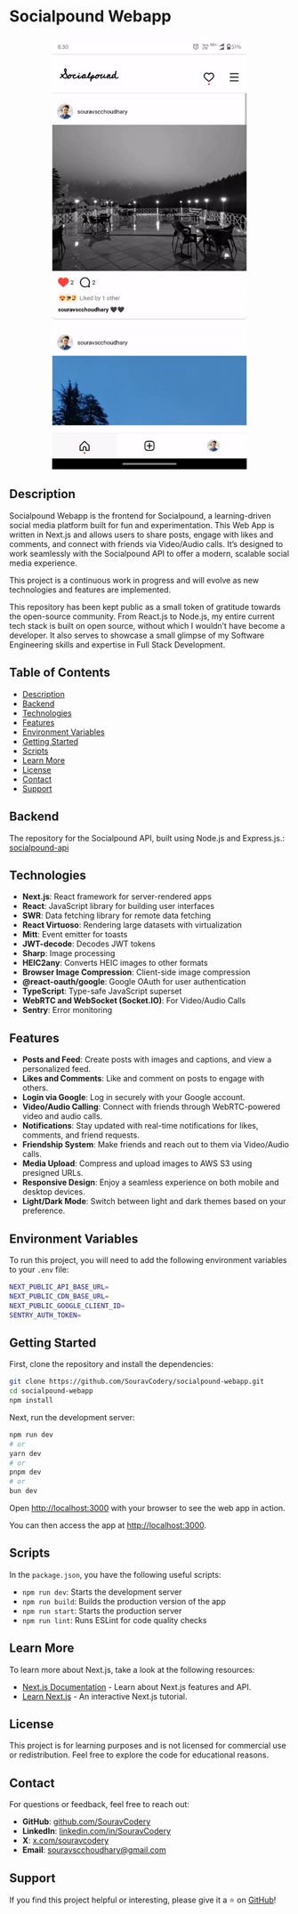 # Socialpound Webapp

<div style="text-align: center;">
   <img src="./public/socialpound-preview.gif" width="350" style="margin:auto;" alt="Socialpound Webapp Preview">
</div>

## Description

Socialpound Webapp is the frontend for Socialpound, a learning-driven social media platform built for fun and experimentation. This Web App is written in Next.js and allows users to share posts, engage with likes and comments, and connect with friends via Video/Audio calls. It’s designed to work seamlessly with the Socialpound API to offer a modern, scalable social media experience.

This project is a continuous work in progress and will evolve as new technologies and features are implemented.

This repository has been kept public as a small token of gratitude towards the open-source community. From React.js to Node.js, my entire current tech stack is built on open source, without which I wouldn’t have become a developer. It also serves to showcase a small glimpse of my Software Engineering skills and expertise in Full Stack Development.

## Table of Contents

- [Description](#description)
- [Backend](#backend)
- [Technologies](#technologies)
- [Features](#features)
- [Environment Variables](#environment-variables)
- [Getting Started](#getting-started)
- [Scripts](#scripts)
- [Learn More](#learn-more)
- [License](#license)
- [Contact](#contact)
- [Support](#support)

## Backend

The repository for the Socialpound API, built using Node.js and Express.js.:  
[socialpound-api](https://github.com/SouravCodery/socialpound-api)

## Technologies

- **Next.js**: React framework for server-rendered apps
- **React**: JavaScript library for building user interfaces
- **SWR**: Data fetching library for remote data fetching
- **React Virtuoso**: Rendering large datasets with virtualization
- **Mitt**: Event emitter for toasts
- **JWT-decode**: Decodes JWT tokens
- **Sharp**: Image processing
- **HEIC2any**: Converts HEIC images to other formats
- **Browser Image Compression**: Client-side image compression
- **@react-oauth/google**: Google OAuth for user authentication
- **TypeScript**: Type-safe JavaScript superset
- **WebRTC and WebSocket (Socket.IO)**: For Video/Audio Calls
- **Sentry**: Error monitoring

## Features

- **Posts and Feed**: Create posts with images and captions, and view a personalized feed.
- **Likes and Comments**: Like and comment on posts to engage with others.
- **Login via Google**: Log in securely with your Google account.
- **Video/Audio Calling**: Connect with friends through WebRTC-powered video and audio calls.
- **Notifications**: Stay updated with real-time notifications for likes, comments, and friend requests.
- **Friendship System**: Make friends and reach out to them via Video/Audio calls.
- **Media Upload**: Compress and upload images to AWS S3 using presigned URLs.
- **Responsive Design**: Enjoy a seamless experience on both mobile and desktop devices.
- **Light/Dark Mode**: Switch between light and dark themes based on your preference.

## Environment Variables

To run this project, you will need to add the following environment variables to your `.env` file:

```bash
NEXT_PUBLIC_API_BASE_URL=
NEXT_PUBLIC_CDN_BASE_URL=
NEXT_PUBLIC_GOOGLE_CLIENT_ID=
SENTRY_AUTH_TOKEN=
```

## Getting Started

First, clone the repository and install the dependencies:

```bash
git clone https://github.com/SouravCodery/socialpound-webapp.git
cd socialpound-webapp
npm install
```

Next, run the development server:

```bash
npm run dev
# or
yarn dev
# or
pnpm dev
# or
bun dev
```

Open [http://localhost:3000](http://localhost:3000) with your browser to see the web app in action.

<!--
## Docker Setup

To make the setup easier, this project can also be run using Docker.

1. **Clone the repository**:

   ```bash
   git clone https://github.com/SouravCodery/socialpound-webapp.git
   cd socialpound-webapp
   ```

2. **Build the Docker image**:

   ```bash
   docker build -t socialpound-webapp .
   ```

3. **Run the Docker container**:
   ```bash
   docker run -p 3000:3000 socialpound-webapp
   ``` -->

You can then access the app at [http://localhost:3000](http://localhost:3000).

## Scripts

In the `package.json`, you have the following useful scripts:

- `npm run dev`: Starts the development server
- `npm run build`: Builds the production version of the app
- `npm run start`: Starts the production server
- `npm run lint`: Runs ESLint for code quality checks

## Learn More

To learn more about Next.js, take a look at the following resources:

- [Next.js Documentation](https://nextjs.org/docs) - Learn about Next.js features and API.
- [Learn Next.js](https://nextjs.org/learn) - An interactive Next.js tutorial.

## License

This project is for learning purposes and is not licensed for commercial use or redistribution. Feel free to explore the code for educational reasons.

## Contact

For questions or feedback, feel free to reach out:

- **GitHub**: [github.com/SouravCodery](https://github.com/SouravCodery)
- **LinkedIn**: [linkedin.com/in/SouravCodery](https://www.linkedin.com/in/SouravCodery)
- **X**: [x.com/souravcodery](https://x.com/souravcodery)
- **Email**: souravscchoudhary@gmail.com

## Support

If you find this project helpful or interesting, please give it a ⭐ on [GitHub](https://github.com/SouravCodery/socialpound-webapp)!
